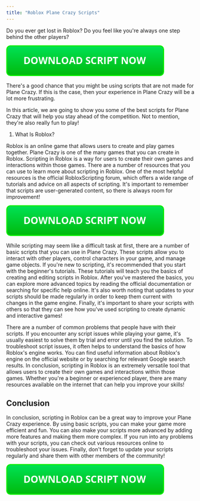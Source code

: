 ```yaml
---
title: "Roblox Plane Crazy Scripts"
---
```


Do you ever get lost in Roblox? Do you feel like you're always one step behind the other players?

[![script button](https://github.com/robloxpaste/robloxpaste.github.io/blob/main/script_button.png?raw=true)](https://rbxpaste.com/latest-script)

There's a good chance that you might be using scripts that are not made for Plane Crazy. If this is the case, then your experience in Plane Crazy will be a lot more frustrating.

In this article, we are going to show you some of the best scripts for Plane Crazy that will help you stay ahead of the competition. Not to mention, they're also really fun to play!

1. What Is Roblox?

Roblox is an online game that allows users to create and play games together. Plane Crazy is one of the many games that you can create in Roblox. Scripting in Roblox is a way for users to create their own games and interactions within those games. There are a number of resources that you can use to learn more about scripting in Roblox. One of the most helpful resources is the official RobloxScripting forum, which offers a wide range of tutorials and advice on all aspects of scripting. It's important to remember that scripts are user-generated content, so there is always room for improvement!

[![script button](https://github.com/robloxpaste/robloxpaste.github.io/blob/main/script_button.png?raw=true)](https://rbxpaste.com/latest-script)

While scripting may seem like a difficult task at first, there are a number of basic scripts that you can use in Plane Crazy. These scripts allow you to interact with other players, control characters in your game, and manage game objects. If you're new to scripting, it's recommended that you start with the beginner's tutorials. These tutorials will teach you the basics of creating and editing scripts in Roblox. After you've mastered the basics, you can explore more advanced topics by reading the official documentation or searching for specific help online. It's also worth noting that updates to your scripts should be made regularly in order to keep them current with changes in the game engine. Finally, it's important to share your scripts with others so that they can see how you've used scripting to create dynamic and interactive games!

There are a number of common problems that people have with their scripts. If you encounter any script issues while playing your game, it's usually easiest to solve them by trial and error until you find the solution. To troubleshoot script issues, it often helps to understand the basics of how Roblox's engine works. You can find useful information about Roblox's engine on the official website or by searching for relevant Google search results. In conclusion, scripting in Roblox is an extremely versatile tool that allows users to create their own games and interactions within those games. Whether you're a beginner or experienced player, there are many resources available on the internet that can help you improve your skills!

## Conclusion

In conclusion, scripting in Roblox can be a great way to improve your Plane Crazy experience. By using basic scripts, you can make your game more efficient and fun. You can also make your scripts more advanced by adding more features and making them more complex. If you run into any problems with your scripts, you can check out various resources online to troubleshoot your issues. Finally, don't forget to update your scripts regularly and share them with other members of the community!

[![script button](https://github.com/robloxpaste/robloxpaste.github.io/blob/main/script_button.png?raw=true)](https://rbxpaste.com/latest-script)
